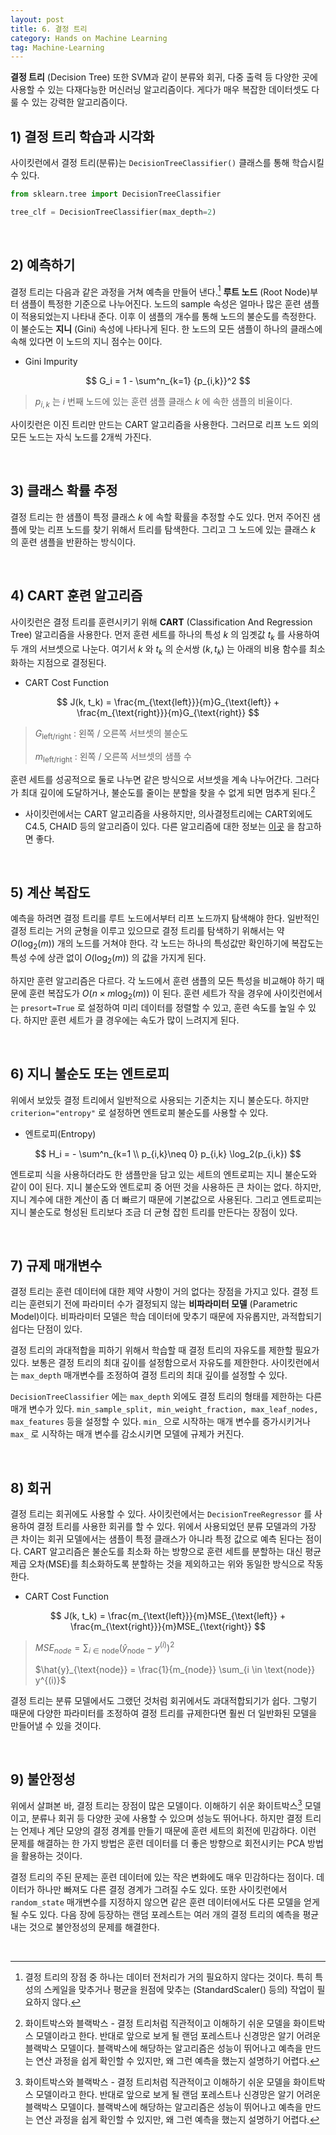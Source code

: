 ```yaml
---
layout: post
title: 6. 결정 트리
category: Hands on Machine Learning
tag: Machine-Learning
---
```






**결정 트리** (Decision Tree) 또한 SVM과 같이 분류와 회귀, 다중 출력 등 다양한 곳에 사용할 수 있는 다재다능한 머신러닝 알고리즘이다. 게다가 매우 복잡한 데이터셋도 다룰 수 있는 강력한 알고리즘이다.



## 1) 결정 트리 학습과 시각화

사이킷런에서 결정 트리(분류)는 `DecisionTreeClassifier()` 클래스를 통해 학습시킬 수 있다.

```python
from sklearn.tree import DecisionTreeClassifier

tree_clf = DecisionTreeClassifier(max_depth=2)
```

<br/>

## 2) 예측하기

결정 트리는 다음과 같은 과정을 거쳐 예측을 만들어 낸다.[^1] **루트 노드** (Root Node)부터 샘플이 특정한 기준으로 나누어진다. 노드의 sample 속성은 얼마나 많은 훈련 샘플이 적용되었는지 나타내 준다. 이후 이 샘플의 개수를 통해 노드의 불순도를 측정한다. 이 불순도는 **지니** (Gini) 속성에 나타나게 된다. 한 노드의 모든 샘플이 하나의 클래스에 속해 있다면 이 노드의 지니 점수는 0이다.

- Gini Impurity

$$
G_i = 1 - \sum^n_{k=1} {p_{i,k}}^2
$$



>  $p_{i,k}$ 는 $i$ 번째 노드에 있는 훈련 샘플 클래스 $k$ 에 속한 샘플의 비율이다.

사이킷런은 이진 트리만 만드는 CART 알고리즘을 사용한다. 그러므로 리프 노드 외의 모든 노드는 자식 노드를 2개씩 가진다. 

<br/>

## 3) 클래스 확률 추정

결정 트리는 한 샘플이 특정 클래스 $k$ 에 속할 확률을 추정할 수도 있다. 먼저 주어진 샘플에 맞는 리프 노드를 찾기 위해서 트리를 탐색한다. 그리고 그 노드에 있는 클래스 $k$ 의 훈련 샘플을 반환하는 방식이다. 

<br/>

## 4) CART 훈련 알고리즘

사이킷런은 결정 트리를 훈련시키기 위해 **CART** (Classification And Regression Tree) 알고리즘을 사용한다. 먼저 훈련 세트를 하나의 특성 $k$ 의 임곗값 $t_k$ 를 사용하여 두 개의 서브셋으로 나눈다. 여기서 $k$ 와 $t_k$ 의 순서쌍 $(k, t_k)$ 는 아래의 비용 함수를 최소화하는 지점으로 결정된다.

- CART Cost Function

$$
J(k, t_k) = \frac{m_{\text{left}}}{m}G_{\text{left}} + \frac{m_{\text{right}}}{m}G_{\text{right}}
$$



> $G_{\text{left/right}}$ : 왼쪽 / 오른쪽 서브셋의 불순도 
>
> $m_{\text{left/right}}$ : 왼쪽 / 오른쪽 서브셋의 샘플 수

훈련 세트를 성공적으로 둘로 나누면 같은 방식으로 서브셋을 계속 나누어간다. 그러다가 최대 깊이에 도달하거나, 불순도를 줄이는 분할을 찾을 수 없게 되면 멈추게 된다.[^2]

- 사이킷런에서는 CART 알고리즘을 사용하지만, 의사결정트리에는 CART외에도 C4.5, CHAID 등의 알고리즘이 있다. 다른 알고리즘에 대한 정보는 [이곳](https://ai-times.tistory.com/177) 을 참고하면 좋다.

<br/>

## 5) 계산 복잡도

예측을 하려면 결정 트리를 루트 노드에서부터 리프 노드까지 탐색해야 한다. 일반적인 결정 트리는 거의 균형을 이루고 있으므로 결정 트리를 탐색하기 위해서는 약 $O(\log_2(m))$ 개의 노드를 거쳐야 한다. 각 노드는 하나의 특성값만 확인하기에 복잡도는 특성 수에 상관 없이 $O(\log_2(m))$ 의 값을 가지게 된다.

하지만 훈련 알고리즘은 다르다. 각 노드에서 훈련 샘플의 모든 특성을 비교해야 하기 때문에 훈련 복잡도가 $O(n \times m\log_2(m))$ 이 된다. 훈련 세트가 작을 경우에 사이킷런에서는 `presort=True` 로 설정하여 미리 데이터를 정렬할 수 있고, 훈련 속도를 높일 수 있다. 하지만 훈련 세트가 클 경우에는 속도가 많이 느려지게 된다.

<br/>

## 6) 지니 불순도 또는 엔트로피

위에서 보았듯 결정 트리에서 일반적으로 사용되는 기준치는 지니 불순도다. 하지만 `criterion="entropy"` 로 설정하면 엔트로피 불순도를 사용할 수 있다.

- 엔트로피(Entropy)

$$
H_i = - \sum^n_{k=1 \\ p_{i,k}\neq 0} p_{i,k} \log_2(p_{i,k})
$$



엔트로피 식을 사용하더라도 한 샘플만을 담고 있는 세트의 엔트로피는 지니 불순도와 같이 0이 된다. 지니 불순도와 엔트로피 중 어떤 것을 사용하든 큰 차이는 없다. 하지만, 지니 계수에 대한 계산이 좀 더 빠르기 때문에 기본값으로 사용된다. 그리고 엔트로피는 지니 불순도로 형성된 트리보다 조금 더 균형 잡힌 트리를 만든다는 장점이 있다.

<br/>

## 7) 규제 매개변수

결정 트리는 훈련 데이터에 대한 제약 사항이 거의 없다는 장점을 가지고 있다. 결정 트리는 훈련되기 전에 파라미터 수가 결정되지 않는 **비파라미터 모델** (Parametric Model)이다. 비파라미터 모델은 학습 데이터에 맞추기 때문에 자유롭지만, 과적합되기 쉽다는 단점이 있다.

결정 트리의 과대적합을 피하기 위해서 학습할 때 결정 트리의 자유도를 제한할 필요가 있다. 보통은 결정 트리의 최대 깊이를 설정함으로서 자유도를 제한한다. 사이킷런에서는 `max_depth` 매개변수를 조정하여 결정 트리의 최대 깊이를 설정할 수 있다.

`DecisionTreeClassifier` 에는 `max_depth` 외에도 결정 트리의 형태를 제한하는 다른 매개 변수가 있다. `min_sample_split, min_weight_fraction, max_leaf_nodes, max_features` 등을 설정할 수 있다. `min_` 으로 시작하는 매개 변수를 증가시키거나 `max_` 로 시작하는 매개 변수를 감소시키면 모델에 규제가 커진다.

<br/>

## 8) 회귀

결정 트리는 회귀에도 사용할 수 있다. 사이킷런에서는 `DecisionTreeRegressor` 를 사용하여 결정 트리를 사용한 회귀를 할 수 있다. 위에서 사용되었던 분류 모델과의 가장 큰 차이는 회귀 모델에서는 샘플이 특정 클래스가 아니라 특정 값으로 예측 된다는 점이다. CART 알고리즘은 불순도를 최소화 하는 방향으로 훈련 세트를 분할하는 대신 평균 제곱 오차(MSE)를 최소화하도록 분할하는 것을 제외하고는 위와 동일한 방식으로 작동한다.

- CART Cost Function

$$
J(k, t_k) = \frac{m_{\text{left}}}{m}MSE_{\text{left}} + \frac{m_{\text{right}}}{m}MSE_{\text{right}}
$$

>  $MSE_{node} = \sum_{i \in \text{node}} (\hat{y}_{\text{node}} - y^{(i)})^2$
>
> $\hat{y}_{\text{node}} = \frac{1}{m_{node}} \sum_{i \in \text{node}} y^{(i)}$ 

결정 트리는 분류 모델에서도 그랬던 것처럼 회귀에서도 과대적합되기가 쉽다. 그렇기 때문에 다양한 파라미터를 조정하여 결정 트리를 규제한다면 훨씬 더 일반화된 모델을 만들어낼 수 있을 것이다.

<br/>

## 9) 불안정성

위에서 살펴본 바, 결정 트리는 장점이 많은 모델이다. 이해하기 쉬운 화이트박스[^2] 모델이고, 분류나 회귀 등 다양한 곳에 사용할 수 있으며 성능도 뛰어나다. 하지만 결정 트리는 언제나 계단 모양의 결정 경계를 만들기 때문에 훈련 세트의 회전에 민감하다. 이런 문제를 해결하는 한 가지 방법은 훈련 데이터를 더 좋은 방향으로 회전시키는 PCA 방법을 활용하는 것이다.

결정 트리의 주된 문제는 훈련 데이터에 있는 작은 변화에도 매우 민감하다는 점이다. 데이터가 하나만 빠져도 다른 결정 경계가 그려질 수도 있다. 또한 사이킷런에서 `random_state` 매개변수를 지정하지 않으면 같은 훈련 데이터에서도 다른 모델을 얻게 될 수도 있다. 다음 장에 등장하는 랜덤 포레스트는 여러 개의 결정 트리의 예측을 평균내는 것으로 불안정성의 문제를 해결한다.

<br/>

[^1]: 결정 트리의 장점 중 하나는 데이터 전처리가 거의 필요하지 않다는 것이다. 특히 특성의 스케일을 맞추거나 평균을 원점에 맞추는 (StandardScaler() 등의) 작업이 필요하지 않다.
[^2]: 화이트박스와 블랙박스 - 결정 트리처럼 직관적이고 이해하기 쉬운 모델을 화이트박스 모델이라고 한다. 반대로 앞으로 보게 될 랜덤 포레스트나 신경망은 알기 어려운 블랙박스 모델이다. 블랙박스에 해당하는 알고리즘은 성능이 뛰어나고 예측을 만드는 연산 과정을 쉽게 확인할 수 있지만, 왜 그런 예측을 했는지 설명하기 어렵다.